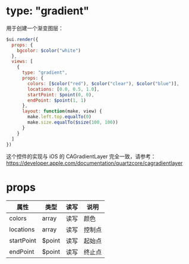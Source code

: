 # type: "gradient"

用于创建一个渐变图层：

```js
$ui.render({
  props: {
    bgcolor: $color("white")
  },
  views: [
    {
      type: "gradient",
      props: {
        colors: [$color("red"), $color("clear"), $color("blue")],
        locations: [0.0, 0.5, 1.0],
        startPoint: $point(0, 0),
        endPoint: $point(1, 1)
      },
      layout: function(make, view) {
        make.left.top.equalTo(0)
        make.size.equalTo($size(100, 100))
      }
    }
  ]
})
```

这个控件的实现与 iOS 的 CAGradientLayer 完全一致，请参考：https://developer.apple.com/documentation/quartzcore/cagradientlayer

# props

属性 | 类型 | 读写 | 说明
---|---|---|---
colors | array | 读写 | 颜色
locations | array | 读写 | 控制点
startPoint | $point | 读写 | 起始点
endPoint | $point | 读写 | 终止点